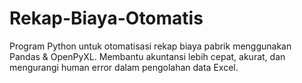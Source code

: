 # Rekap-Biaya-Otomatis
Program Python untuk otomatisasi rekap biaya pabrik menggunakan Pandas &amp; OpenPyXL.  Membantu akuntansi lebih cepat, akurat, dan mengurangi human error dalam pengolahan data Excel.
